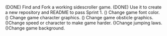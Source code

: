 (DONE) Find and Fork a working sidescroller game.
(DONE) Use it to create a new repository and README to pass Sprint 1.
() Change game font color.
() Change game character graphics.
() Change game obsticle graphics.
()Change speed or character to make game harder.
()Change jumping laws.
()Change game background.

